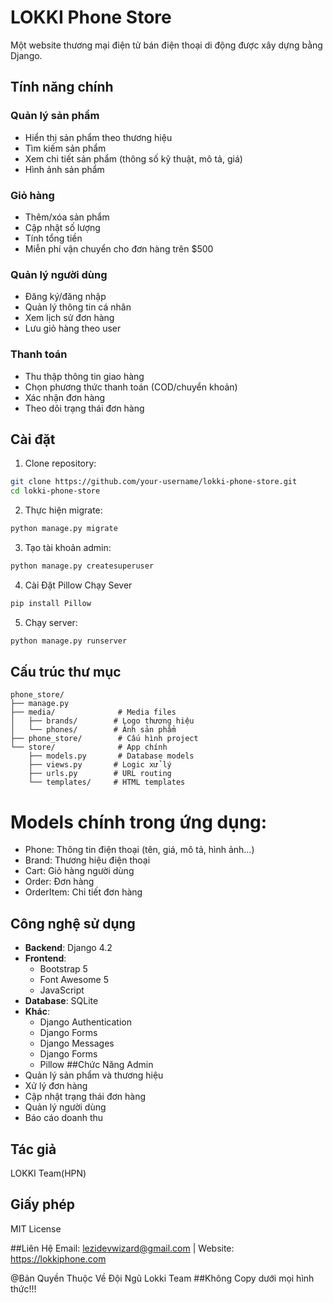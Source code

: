# LOKKI Phone Store

Một website thương mại điện tử bán điện thoại di động được xây dựng bằng Django.

## Tính năng chính

### Quản lý sản phẩm
- Hiển thị sản phẩm theo thương hiệu
- Tìm kiếm sản phẩm 
- Xem chi tiết sản phẩm (thông số kỹ thuật, mô tả, giá)
- Hình ảnh sản phẩm

### Giỏ hàng
- Thêm/xóa sản phẩm
- Cập nhật số lượng
- Tính tổng tiền
- Miễn phí vận chuyển cho đơn hàng trên $500

### Quản lý người dùng  
- Đăng ký/đăng nhập
- Quản lý thông tin cá nhân
- Xem lịch sử đơn hàng
- Lưu giỏ hàng theo user

### Thanh toán
- Thu thập thông tin giao hàng
- Chọn phương thức thanh toán (COD/chuyển khoản)
- Xác nhận đơn hàng
- Theo dõi trạng thái đơn hàng

## Cài đặt

1. Clone repository:
```bash
git clone https://github.com/your-username/lokki-phone-store.git
cd lokki-phone-store
```

2. Thực hiện migrate:
```bash
python manage.py migrate
```

3. Tạo tài khoản admin:
```bash
python manage.py createsuperuser
```

4. Cài Đặt Pillow Chạy Sever
```bash
pip install Pillow
```

5. Chạy server:
```bash
python manage.py runserver
```

## Cấu trúc thư mục

```
phone_store/
├── manage.py
├── media/              # Media files
│   ├── brands/        # Logo thương hiệu
│   └── phones/        # Ảnh sản phẩm  
├── phone_store/        # Cấu hình project
└── store/              # App chính
    ├── models.py       # Database models
    ├── views.py       # Logic xử lý
    ├── urls.py        # URL routing  
    └── templates/     # HTML templates
```

# Models chính trong ứng dụng:
- Phone: Thông tin điện thoại (tên, giá, mô tả, hình ảnh...)
- Brand: Thương hiệu điện thoại
- Cart: Giỏ hàng người dùng
- Order: Đơn hàng
- OrderItem: Chi tiết đơn hàng
  
## Công nghệ sử dụng

- **Backend**: Django 4.2
- **Frontend**: 
  - Bootstrap 5
  - Font Awesome 5
  - JavaScript
- **Database**: SQLite
- **Khác**: 
  - Django Authentication
  - Django Forms
  - Django Messages
  - Django Forms
  - Pillow
##Chức Năng Admin
 - Quản lý sản phẩm và thương hiệu
 - Xử lý đơn hàng 
 - Cập nhật trạng thái đơn hàng
 - Quản lý người dùng
 - Báo cáo doanh thu
## Tác giả
LOKKI Team(HPN)

## Giấy phép
MIT License

##Liên Hệ
Email: lezidevwizard@gmail.com | Website: https://lokkiphone.com

@Bản Quyền Thuộc Về Đội Ngũ Lokki Team
##Không Copy dưới mọi hình thức!!!
